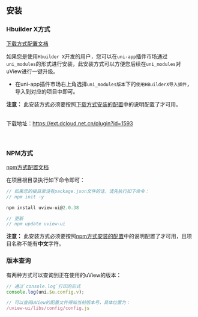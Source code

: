 ## 安装

<demo-model url="/"></demo-model>


### Hbuilder X方式

[下载方式配置文档](/components/downloadSetting.html)

如果您是使用`Hbuilder X`开发的用户，您可以在`uni-app`插件市场通过`uni_modules`的形式进行安装，此安装方式可以方便您后续在`uni_modules`对uView进行一键升级。

- 在uni-app插件市场右上角选择`uni_modules版本`下的`使用HBuilderX导入插件`，导入到对应的项目中即可。

**注意：**  此安装方式必须要按照[下载方式安装的配置](/components/downloadSetting.html)中的说明配置了才可用。

<br>
<div @click="downloadPost(2)" class="download-link">
	下载地址：<a target="_blank" href="https://ext.dcloud.net.cn/plugin?id=1593">https://ext.dcloud.net.cn/plugin?id=1593</a>
</div>
<br>
<br>



### NPM方式

[npm方式配置文档](/components/npmSetting.html)

在项目根目录执行如下命令即可：

```js
// 如果您的根目录没有package.json文件的话，请先执行如下命令：
// npm init -y

npm install uview-ui@2.0.38

// 更新
// npm update uview-ui
```

**注意：**  此安装方式必须要按照[npm方式安装的配置](/components/npmSetting.html)中的说明配置了才可用，且项目名称不能有**中文**字符。


### 版本查询

有两种方式可以查询到正在使用的uView的版本：  



```js
// 通过`console.log`打印的形式
console.log(uni.$u.config.v);

// 可以查阅uView的配置文件得知当前版本号，具体位置为：
/uview-ui/libs/config/config.js
```

